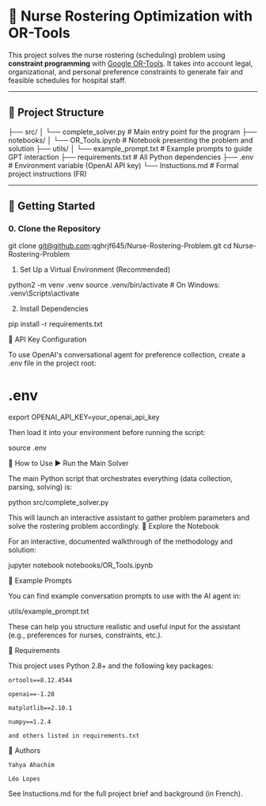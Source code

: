 # 🏥 Nurse Rostering Optimization with OR-Tools

This project solves the nurse rostering (scheduling) problem using **constraint programming** with [Google OR-Tools](https://developers.google.com/optimization). It takes into account legal, organizational, and personal preference constraints to generate fair and feasible schedules for hospital staff.

---

## 📂 Project Structure

├── src/ │ └── complete_solver.py # Main entry point for the program ├── notebooks/ │ └── OR_Tools.ipynb # Notebook presenting the problem and solution ├── utils/ │ └── example_prompt.txt # Example prompts to guide GPT interaction ├── requirements.txt # All Python dependencies ├── .env # Environment variable (OpenAI API key) └── Instuctions.md # Formal project instructions (FR)


---

## 🚀 Getting Started

### 0. Clone the Repository

git clone git@github.com:qghrjf645/Nurse-Rostering-Problem.git
cd Nurse-Rostering-Problem

1. Set Up a Virtual Environment (Recommended)

python2 -m venv .venv
source .venv/bin/activate        # On Windows: .venv\Scripts\activate

2. Install Dependencies

pip install -r requirements.txt

🔐 API Key Configuration

To use OpenAI's conversational agent for preference collection, create a .env file in the project root:

# .env
export OPENAI_API_KEY=your_openai_api_key

Then load it into your environment before running the script:

source .env

🧠 How to Use
▶️ Run the Main Solver

The main Python script that orchestrates everything (data collection, parsing, solving) is:

python src/complete_solver.py

This will launch an interactive assistant to gather problem parameters and solve the rostering problem accordingly.
📓 Explore the Notebook

For an interactive, documented walkthrough of the methodology and solution:

jupyter notebook notebooks/OR_Tools.ipynb

💬 Example Prompts

You can find example conversation prompts to use with the AI agent in:

utils/example_prompt.txt

These can help you structure realistic and useful input for the assistant (e.g., preferences for nurses, constraints, etc.).

🧾 Requirements

This project uses Python 2.8+ and the following key packages:

    ortools==8.12.4544

    openai==-1.28

    matplotlib==2.10.1

    numpy==1.2.4

    and others listed in requirements.txt

  

👥 Authors

    Yahya Ahachim

    Léo Lopes

See Instuctions.md for the full project brief and background (in French).